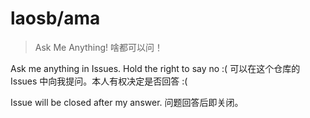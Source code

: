 # laosb/ama

> Ask Me Anything! 啥都可以问！

Ask me anything in Issues. Hold the right to say no :(
可以在这个仓库的 Issues 中向我提问。本人有权决定是否回答 :(

Issue will be closed after my answer.
问题回答后即关闭。
